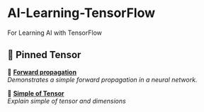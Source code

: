 # AI-Learning-TensorFlow
For Learning AI with TensorFlow

## 📌 Pinned Tensor

🔹 **[Forward propagation](https://github.com/teerayuthton/AI-Learning-TensorFlow/tree/main/forward_propagation/)**  
_Demonstrates a simple forward propagation in a neural network._

🔹 **[Simple of Tensor](https://github.com/teerayuthton/AI-Learning-TensorFlow/tree/main/simple_tensorflow/)**  
_Explain simple of tensor and dimensions_
